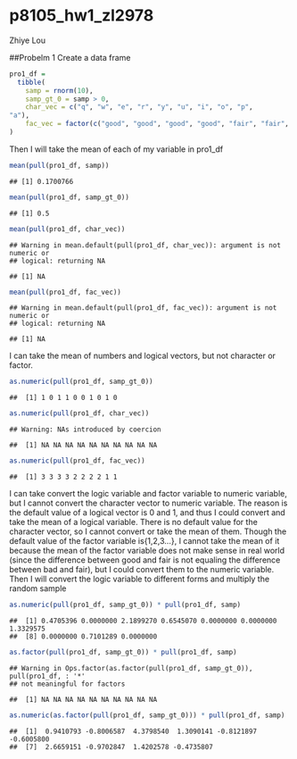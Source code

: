 p8105\_hw1\_zl2978
================
Zhiye Lou

\#\#Probelm 1 Create a data frame

``` r
pro1_df = 
  tibble(
    samp = rnorm(10),
    samp_gt_0 = samp > 0,
    char_vec = c("q", "w", "e", "r", "y", "u", "i", "o", "p",
"a"),
    fac_vec = factor(c("good", "good", "good", "good", "fair", "fair", "fair", "fair", "bad", "bad"))
)
```

Then I will take the mean of each of my variable in pro1\_df

``` r
mean(pull(pro1_df, samp))
```

    ## [1] 0.1700766

``` r
mean(pull(pro1_df, samp_gt_0))
```

    ## [1] 0.5

``` r
mean(pull(pro1_df, char_vec))
```

    ## Warning in mean.default(pull(pro1_df, char_vec)): argument is not numeric or
    ## logical: returning NA

    ## [1] NA

``` r
mean(pull(pro1_df, fac_vec))
```

    ## Warning in mean.default(pull(pro1_df, fac_vec)): argument is not numeric or
    ## logical: returning NA

    ## [1] NA

I can take the mean of numbers and logical vectors, but not character or
factor.

``` r
as.numeric(pull(pro1_df, samp_gt_0))
```

    ##  [1] 1 0 1 1 0 0 1 0 1 0

``` r
as.numeric(pull(pro1_df, char_vec))
```

    ## Warning: NAs introduced by coercion

    ##  [1] NA NA NA NA NA NA NA NA NA NA

``` r
as.numeric(pull(pro1_df, fac_vec))
```

    ##  [1] 3 3 3 3 2 2 2 2 1 1

I can take convert the logic variable and factor variable to numeric
variable, but I cannot convert the character vector to numeric variable.
The reason is the default value of a logical vector is 0 and 1, and thus
I could convert and take the mean of a logical variable. There is no
default value for the character vector, so I cannot convert or take the
mean of them. Though the default value of the factor variable
is{1,2,3…}, I cannot take the mean of it because the mean of the
factor variable does not make sense in real world (since the difference
between good and fair is not equaling the difference between bad and
fair), but I could convert them to the numeric variable. Then I will
convert the logic variable to different forms and multiply the random
sample

``` r
as.numeric(pull(pro1_df, samp_gt_0)) * pull(pro1_df, samp)
```

    ##  [1] 0.4705396 0.0000000 2.1899270 0.6545070 0.0000000 0.0000000 1.3329575
    ##  [8] 0.0000000 0.7101289 0.0000000

``` r
as.factor(pull(pro1_df, samp_gt_0)) * pull(pro1_df, samp)
```

    ## Warning in Ops.factor(as.factor(pull(pro1_df, samp_gt_0)), pull(pro1_df, : '*'
    ## not meaningful for factors

    ##  [1] NA NA NA NA NA NA NA NA NA NA

``` r
as.numeric(as.factor(pull(pro1_df, samp_gt_0))) * pull(pro1_df, samp)
```

    ##  [1]  0.9410793 -0.8006587  4.3798540  1.3090141 -0.8121897 -0.6005800
    ##  [7]  2.6659151 -0.9702847  1.4202578 -0.4735807
